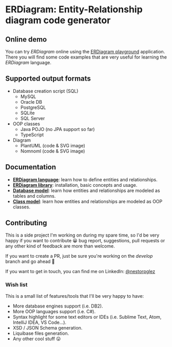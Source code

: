 # ERDiagram: Entity-Relationship diagram code generator

## Online demo

You can try _ERDiagram_ online using the [ERDiagram playground](http://erdiagram.nestorrente.com/) application. There
you will find some code examples that are very useful for learning the _ERDiagram_ language.

## Supported output formats

* Database creation script (SQL)
    * MySQL
    * Oracle DB
    * PostgreSQL
    * SQLite
    * SQL Server
* OOP classes
    * Java POJO (no JPA support so far)
    * TypeScript
* Diagram
    * PlantUML (code & SVG image)
    * Nomnoml (code & SVG image)

## Documentation

* **[ERDiagram language](docs/ERDiagram_language.md)**: learn how to define entities and relationships.
* **[ERDiagram library](docs/Library_usage.md)**: installation, basic concepts and usage.
* **[Database model](docs/Database_model.md)**: learn how entities and relationships are modeled as tables and columns.
* **[Class model](docs/Class_model.md)**: learn how entities and relationships are modeled as OOP classes.

## Contributing

This is a side project I'm working on during my spare time, so I'd be very happy if you want to contribute :grinning:
bug report, suggestions, pull requests or any other kind of feedback are more than welcome.

If you want to create a PR, just be sure you're working on the _develop_ branch and go ahead :slightly_smiling_face:

If you want to get in touch, you can find me on LinkedIn: [@nestorpglez](https://www.linkedin.com/in/nestorpglez/)

### Wish list

This is a small list of features/tools that I'll be very happy to have:

* More database engines support (i.e. DB2).
* More OOP languages support (i.e. C#).
* Syntax highlight for some text editors or IDEs (i.e. Sublime Text, Atom, IntelliJ IDEA, VS Code...).
* XSD / JSON Schema generation.
* Liquibase files generation.
* Any other cool stuff :stuck_out_tongue:
